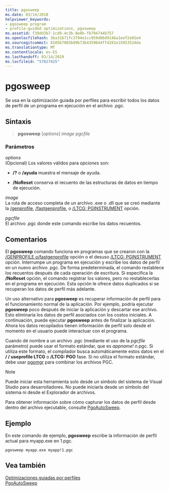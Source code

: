 ```yaml
---
title: pgosweep
ms.date: 03/14/2018
helpviewer_keywords:
- pgosweep program
- profile-guided optimizations, pgosweep
ms.assetid: f39dd3b7-1cd9-4c3b-8e8b-fb794744b757
ms.openlocfilehash: 3ba31671fc3794e1cc959d86d914ba1eef2e01e4
ms.sourcegitcommit: 8105b7003b89b73b4359644ff4281e1595352dda
ms.translationtype: MT
ms.contentlocale: es-ES
ms.lasthandoff: 03/14/2019
ms.locfileid: "57827425"
---
```

# <a name="pgosweep"></a>pgosweep

Se usa en la optimización guiada por perfiles para escribir todos los datos de perfil de un programa en ejecución en el archivo .pgc.

## <a name="syntax"></a>Sintaxis

> **pgosweep** [*options*] *image* *pgcfile*

### <a name="parameters"></a>Parámetros

*options*<br/>
(Opcional) Los valores válidos para *opciones* son:

- **/?** o **/ayuda** muestra el mensaje de ayuda.

- **/NoReset** conserva el recuento de las estructuras de datos en tiempo de ejecución.

*image*<br/>
La ruta de acceso completa de un archivo .exe o .dll que se creó mediante la [/genprofile](reference/genprofile-fastgenprofile-generate-profiling-instrumented-build.md), [/fastgenprofile](reference/genprofile-fastgenprofile-generate-profiling-instrumented-build.md), o [/LTCG: PGINSTRUMENT](reference/ltcg-link-time-code-generation.md) opción.

*pgcfile*<br/>
El archivo .pgc donde este comando escribe los datos recuentos.

## <a name="remarks"></a>Comentarios

El **pgosweep** comando funciona en programas que se crearon con la [/GENPROFILE o/fastgenprofile](reference/genprofile-fastgenprofile-generate-profiling-instrumented-build.md) opción o el desuso [/LTCG: PGINSTRUMENT](reference/ltcg-link-time-code-generation.md) opción. Interrumpe un programa en ejecución y escribe los datos de perfil en un nuevo archivo .pgc. De forma predeterminada, el comando restablece los recuentos después de cada operación de escritura. Si especifica la **/NoReset** opción, el comando registrar los valores, pero no restablecerlas en el programa en ejecución. Esta opción le ofrece datos duplicados si se recuperan los datos de perfil más adelante.

Un uso alternativo para **pgosweep** es recuperar información de perfil para el funcionamiento normal de la aplicación. Por ejemplo, podría ejecutar **pgosweep** poco después de iniciar la aplicación y descartar ese archivo. Esto eliminaría los datos de perfil asociados con los costos iniciales. A continuación, puede ejecutar **pgosweep** antes de finalizar la aplicación. Ahora los datos recopilados tienen información de perfil solo desde el momento en el usuario puede interactuar con el programa.

Cuando dé nombre a un archivo .pgc (mediante el uso de la *pgcfile* parámetro) puede usar el formato estándar, que es *appname! n*.pgc. Si utiliza este formato, el compilador busca automáticamente estos datos en el **/ / useprofile LTCG** o **/LTCG: PGO** fase. Si no utiliza el formato estándar, debe usar [pgomgr](pgomgr.md) para combinar los archivos PGC.

> [!NOTE]
> Puede iniciar esta herramienta solo desde un símbolo del sistema de Visual Studio para desarrolladores. No puede iniciarla desde un símbolo del sistema ni desde el Explorador de archivos.

Para obtener información sobre cómo capturar los datos de perfil desde dentro del archivo ejecutable, consulte [PgoAutoSweep](pgoautosweep.md).

## <a name="example"></a>Ejemplo

En este comando de ejemplo, **pgosweep** escribe la información de perfil actual para myapp.exe en 1.pgc.

`pgosweep myapp.exe myapp!1.pgc`

## <a name="see-also"></a>Vea también

[Optimizaciones guiadas por perfiles](profile-guided-optimizations.md)<br/>
[PgoAutoSweep](pgoautosweep.md)<br/>
